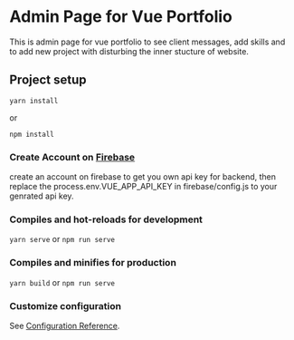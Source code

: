 # Admin Page for Vue Portfolio
This is admin page for vue portfolio to see client messages, 
add skills and to add new project with disturbing 
the inner stucture of website.
## Project setup
```
yarn install
```
or 
```
npm install
```
### Create Account on [Firebase](firebase.google.com)
create an account on firebase to get you own api key for backend,
then replace the process.env.VUE_APP_API_KEY
in firebase/config.js to your genrated api key.
### Compiles and hot-reloads for development
``` yarn serve ``` or ``` npm run serve ```

### Compiles and minifies for production
``` yarn build ``` or ``` npm run serve ```

### Customize configuration
See [Configuration Reference](https://cli.vuejs.org/config/).
